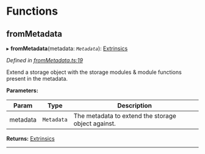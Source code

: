 

# Functions

<a id="frommetadata"></a>

##  fromMetadata

▸ **fromMetadata**(metadata: *`Metadata`*): [Extrinsics](../interfaces/_types_d_.extrinsics.md)

*Defined in [fromMetadata.ts:19](https://github.com/polkadot-js/api/blob/7180f89/packages/type-extrinsics/src/fromMetadata.ts#L19)*

Extend a storage object with the storage modules & module functions present in the metadata.

**Parameters:**

| Param | Type | Description |
| ------ | ------ | ------ |
| metadata | `Metadata` |  The metadata to extend the storage object against. |

**Returns:** [Extrinsics](../interfaces/_types_d_.extrinsics.md)

___

